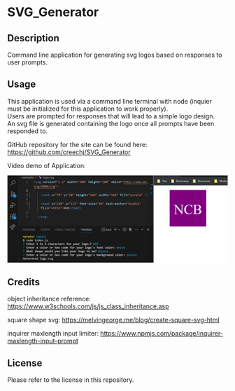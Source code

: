 # SVG_Generator

## Description

Command line application for generating svg logos based on responses to user prompts.

## Usage

This application is used via a command line terminal with node (inquier must be initialized for this application to work properly).  
Users are prompted for responses that will lead to a simple logo design.  
An svg file is generated containing the logo once all prompts have been responded to.

GitHub repository for the site can be found here: https://github.com/creechj/SVG_Generator

Video demo of Application:
 


![Screenshot of Application](/assets/SVG_Generator_Screenshot.png)


## Credits
 
 object inheritance reference:
 https://www.w3schools.com/js/js_class_inheritance.asp

 square shape svg:
 https://melvingeorge.me/blog/create-square-svg-html

 inquirer maxlength input limiter:
 https://www.npmjs.com/package/inquirer-maxlength-input-prompt


## License

Please refer to the license in this repository.